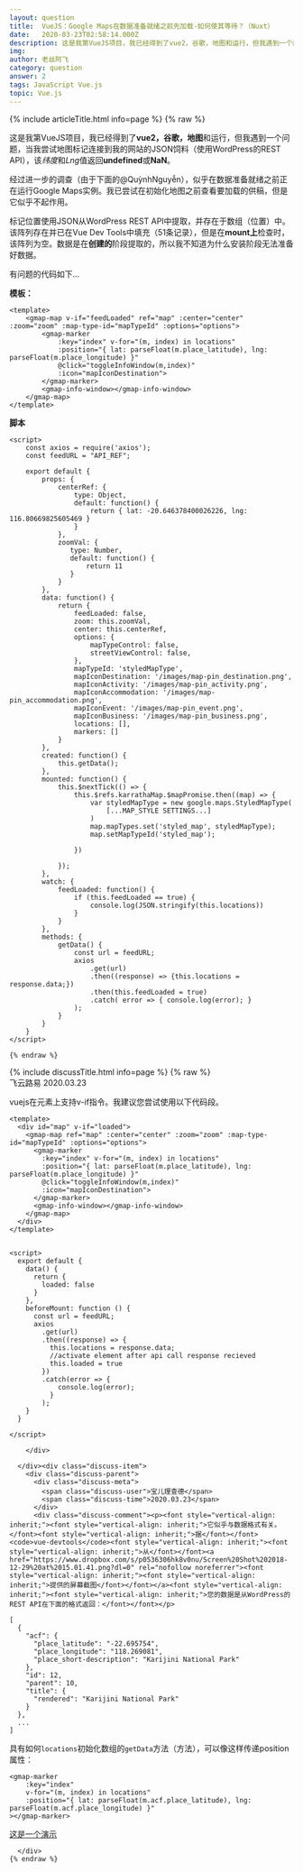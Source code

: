 ```yaml
---
layout: question
title:  VueJS：Google Maps在数据准备就绪之前先加载-如何使其等待？（Nuxt）
date:   2020-03-23T02:58:14.000Z
description: 这是我第VueJS项目，我已经得到了vue2，谷歌，地图和运行，但我遇到一个问题，当我尝试地图标记连接到我的网站的JSON饲料（使用WordPress的R...
img: 
author: 老丝阿飞
category: question
answer: 2
tags: JavaScript Vue.js
topic: Vue.js
---
```

<div class="article-root">
  <div class="article">
    {% include articleTitle.html info=page %}
    {% raw %}
    <div class="article-content"><p><font style="vertical-align: inherit;"><font style="vertical-align: inherit;">这是我第VueJS项目，我已经得到了</font></font><strong><font style="vertical-align: inherit;"><font style="vertical-align: inherit;">vue2，谷歌，地图</font></font></strong><font style="vertical-align: inherit;"><font style="vertical-align: inherit;">和运行，但我遇到一个问题，当我尝试地图标记连接到我的网站的JSON饲料（使用WordPress的REST API），该</font></font><em><font style="vertical-align: inherit;"><font style="vertical-align: inherit;">纬度</font></font></em><font style="vertical-align: inherit;"><font style="vertical-align: inherit;">和</font></font><em><font style="vertical-align: inherit;"><font style="vertical-align: inherit;">Lng</font></font></em><font style="vertical-align: inherit;"><font style="vertical-align: inherit;">值返回</font></font><strong><font style="vertical-align: inherit;"><font style="vertical-align: inherit;">undefined</font></font></strong><font style="vertical-align: inherit;"><font style="vertical-align: inherit;">或</font></font><strong><font style="vertical-align: inherit;"><font style="vertical-align: inherit;">NaN</font></font></strong><font style="vertical-align: inherit;"><font style="vertical-align: inherit;">。</font></font></p>

<p><font style="vertical-align: inherit;"><font style="vertical-align: inherit;">经过进一步的调查（由于下面的@QuỳnhNguyễn），似乎在数据准备就绪之前正在运行Google Maps实例。</font><font style="vertical-align: inherit;">我已尝试在初始化地图之前查看要加载的供稿，但是它似乎不起作用。</font></font></p>

<p><font style="vertical-align: inherit;"><font style="vertical-align: inherit;">标记位置使用JSON从WordPress REST API中提取，并存在于数组（位置）中。</font><font style="vertical-align: inherit;">该阵列存在并已在Vue Dev Tools中填充（51条记录），但是在</font></font><strong><font style="vertical-align: inherit;"><font style="vertical-align: inherit;">mount上</font></font></strong><font style="vertical-align: inherit;"><font style="vertical-align: inherit;">检查时</font><font style="vertical-align: inherit;">，该阵列为空。</font><font style="vertical-align: inherit;">数据是在</font></font><strong><font style="vertical-align: inherit;"><font style="vertical-align: inherit;">创建的</font></font></strong><font style="vertical-align: inherit;"><font style="vertical-align: inherit;">阶段</font><font style="vertical-align: inherit;">提取的</font><font style="vertical-align: inherit;">，所以我不知道为什么安装阶段无法准备好数据。</font></font></p>

<p><font style="vertical-align: inherit;"><font style="vertical-align: inherit;">有问题的代码如下...</font></font></p>

<p><strong><font style="vertical-align: inherit;"><font style="vertical-align: inherit;">模板：</font></font></strong></p>

<pre><code>&lt;template&gt;<font></font>
    &lt;gmap-map v-if="feedLoaded" ref="map" :center="center" :zoom="zoom" :map-type-id="mapTypeId" :options="options"&gt;<font></font>
        &lt;gmap-marker <font></font>
            :key="index" v-for="(m, index) in locations" <font></font>
            :position="{ lat: parseFloat(m.place_latitude), lng: parseFloat(m.place_longitude) }" <font></font>
            @click="toggleInfoWindow(m,index)" <font></font>
            :icon="mapIconDestination"&gt;<font></font>
        &lt;/gmap-marker&gt;<font></font>
        &lt;gmap-info-window&gt;&lt;/gmap-info-window&gt;<font></font>
    &lt;/gmap-map&gt;<font></font>
&lt;/template&gt;<font></font>
</code></pre>

<p><strong><font style="vertical-align: inherit;"><font style="vertical-align: inherit;">脚本</font></font></strong></p>

<pre><code>&lt;script&gt;<font></font>
    const axios = require('axios');<font></font>
    const feedURL = "API_REF";<font></font>
<font></font>
    export default {<font></font>
        props: {<font></font>
            centerRef: {<font></font>
                type: Object,<font></font>
                default: function() {<font></font>
                    return { lat: -20.646378400026226, lng: 116.80669825605469 }<font></font>
                }<font></font>
            },<font></font>
            zoomVal: {<font></font>
               type: Number,<font></font>
               default: function() {<font></font>
                   return 11<font></font>
               }<font></font>
            }<font></font>
        },<font></font>
        data: function() {<font></font>
            return {<font></font>
                feedLoaded: false,<font></font>
                zoom: this.zoomVal,<font></font>
                center: this.centerRef,<font></font>
                options: {<font></font>
                    mapTypeControl: false,<font></font>
                    streetViewControl: false,<font></font>
                },<font></font>
                mapTypeId: 'styledMapType',<font></font>
                mapIconDestination: '/images/map-pin_destination.png',<font></font>
                mapIconActivity: '/images/map-pin_activity.png',<font></font>
                mapIconAccommodation: '/images/map-pin_accommodation.png',<font></font>
                mapIconEvent: '/images/map-pin_event.png',<font></font>
                mapIconBusiness: '/images/map-pin_business.png',<font></font>
                locations: [],<font></font>
                markers: []<font></font>
            }<font></font>
        },<font></font>
        created: function() {<font></font>
            this.getData();<font></font>
        },<font></font>
        mounted: function() {<font></font>
            this.$nextTick(() =&gt; {<font></font>
                this.$refs.karrathaMap.$mapPromise.then((map) =&gt; {<font></font>
                    var styledMapType = new google.maps.StyledMapType(<font></font>
                        [...MAP_STYLE SETTINGS...]<font></font>
                    )<font></font>
                    map.mapTypes.set('styled_map', styledMapType);<font></font>
                    map.setMapTypeId('styled_map');<font></font>
<font></font>
                })<font></font>
<font></font>
            });<font></font>
        },<font></font>
        watch: {<font></font>
            feedLoaded: function() {<font></font>
                if (this.feedLoaded == true) {<font></font>
                    console.log(JSON.stringify(this.locations))<font></font>
                }<font></font>
            }<font></font>
        },<font></font>
        methods: {<font></font>
            getData() {<font></font>
                const url = feedURL;<font></font>
                axios<font></font>
                    .get(url)<font></font>
                    .then((response) =&gt; {this.locations = response.data;})<font></font>
                    .then(this.feedLoaded = true)<font></font>
                    .catch( error =&gt; { console.log(error); }<font></font>
                );<font></font>
            }<font></font>
        }<font></font>
    }<font></font>
&lt;/script&gt;<font></font>
</code></pre></div>
    {% endraw %}
  </div>

  <div class="discuss-wrapper">
    {% include discussTitle.html info=page %}
    {% raw %}
    <div class="discuss-item">
        <div class="discuss-parent">
          <div class="discuss-meta">
            <span class="discuss-user">飞云路易</span>
            <span class="discuss-time">2020.03.23</span>
          </div>
          <div class="discuss-comment"><p><font style="vertical-align: inherit;"><font style="vertical-align: inherit;">vuejs在元素上支持v-if指令。</font><font style="vertical-align: inherit;">我建议您尝试使用以下代码段。</font></font></p>

<pre><code>&lt;template&gt;<font></font>
  &lt;div id="map" v-if="loaded"&gt;<font></font>
    &lt;gmap-map ref="map" :center="center" :zoom="zoom" :map-type-id="mapTypeId" :options="options"&gt;<font></font>
      &lt;gmap-marker<font></font>
        :key="index" v-for="(m, index) in locations"<font></font>
        :position="{ lat: parseFloat(m.place_latitude), lng: parseFloat(m.place_longitude) }"<font></font>
        @click="toggleInfoWindow(m,index)"<font></font>
        :icon="mapIconDestination"&gt;<font></font>
      &lt;/gmap-marker&gt;<font></font>
      &lt;gmap-info-window&gt;&lt;/gmap-info-window&gt;<font></font>
    &lt;/gmap-map&gt;<font></font>
  &lt;/div&gt;<font></font>
&lt;/template&gt;<font></font>
<font></font>
<font></font>
&lt;script&gt;<font></font>
  export default {<font></font>
    data() {<font></font>
      return {<font></font>
        loaded: false<font></font>
      }<font></font>
    },<font></font>
    beforeMount: function () {<font></font>
      const url = feedURL;<font></font>
      axios<font></font>
        .get(url)<font></font>
        .then((response) =&gt; {<font></font>
          this.locations = response.data;<font></font>
          //activate element after api call response recieved<font></font>
          this.loaded = true<font></font>
        })<font></font>
        .catch(error =&gt; {<font></font>
            console.log(error);<font></font>
          }<font></font>
        );<font></font>
    }<font></font>
  }<font></font>
<font></font>
&lt;/script&gt;<font></font>
</code></pre></div>
        </div>
        
      </div><div class="discuss-item">
        <div class="discuss-parent">
          <div class="discuss-meta">
            <span class="discuss-user">宝儿理查德</span>
            <span class="discuss-time">2020.03.23</span>
          </div>
          <div class="discuss-comment"><p><font style="vertical-align: inherit;"><font style="vertical-align: inherit;">它似乎与数据格式有关。</font><font style="vertical-align: inherit;">据</font></font><code>vue-devtools</code><font style="vertical-align: inherit;"><font style="vertical-align: inherit;">从</font></font><a href="https://www.dropbox.com/s/p0536306hk8v0nu/Screen%20Shot%202018-12-29%20at%2015.01.41.png?dl=0" rel="nofollow noreferrer"><font style="vertical-align: inherit;"><font style="vertical-align: inherit;">提供的屏幕截图</font></font></a><font style="vertical-align: inherit;"><font style="vertical-align: inherit;">您的数据是从WordPress的REST API在下面的格式返回：</font></font></p>

<pre><code>[<font></font>
  {<font></font>
    "acf": {<font></font>
      "place_latitude": "-22.695754",<font></font>
      "place_longitude": "118.269081",<font></font>
      "place_short-description": "Karijini National Park"<font></font>
    },<font></font>
    "id": 12,<font></font>
    "parent": 10,<font></font>
    "title": {<font></font>
      "rendered": "Karijini National Park"<font></font>
    }<font></font>
  },<font></font>
  ... <font></font>
]<font></font>
</code></pre>

<p><font style="vertical-align: inherit;"><font style="vertical-align: inherit;">具有如何</font></font><code>locations</code><font style="vertical-align: inherit;"><font style="vertical-align: inherit;">初始化数组的</font></font><code>getData</code><font style="vertical-align: inherit;"><font style="vertical-align: inherit;">方法</font><font style="vertical-align: inherit;">（</font><font style="vertical-align: inherit;">方法），可以像这样传递position属性：</font></font></p>

<pre><code>&lt;gmap-marker<font></font>
    :key="index"<font></font>
    v-for="(m, index) in locations"<font></font>
    :position="{ lat: parseFloat(m.acf.place_latitude), lng: parseFloat(m.acf.place_longitude) }"<font></font>
&gt;&lt;/gmap-marker&gt;<font></font>
</code></pre>

<p><a href="https://codesandbox.io/s/w66rlyj345" rel="nofollow noreferrer"><font style="vertical-align: inherit;"><font style="vertical-align: inherit;">这是一个演示</font></font></a></p></div>
        </div>
        
      </div>
    {% endraw %}
  </div>
<div>
